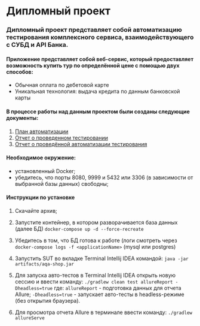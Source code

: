 # Дипломный проект
### Дипломный проект представляет собой автоматизацию тестирования комплексного сервиса, взаимодействующего с СУБД и API Банка.
#### Приложение представляет собой веб-сервис, который предоставляет возможность купить тур по определённой цене с помощью двух способов:
- Обычная оплата по дебетовой карте
- Уникальная технология: выдача кредита по данным банковской карты

#### В процессе работы над данным проектом были созданы следующие документы:
1. [План автоматизации](https://github.com/Akir800/QA_Diploma/blob/master/docs/Plan.md)
2. [Отчет о проведенном тестировании](https://github.com/Akir800/QA_Diploma/blob/master/docs/Report.md)
3. [Отчет о проведённой автоматизации тестирования](https://github.com/Akir800/QA_Diploma/blob/master/docs/Summary.md)

#### Необходимое окружение:
- установленный Docker;
- убедитесь, что порты 8080, 9999 и 5432 или 3306 (в зависимости от выбранной базы данных) свободны;

#### Инструкции по установке
1. Скачайте архив;

2. Запустите контейнер, в котором разворачивается база данных (далее БД) `docker-compose up -d --force-recreate`

3. Убедитесь в том, что БД готова к работе (логи смотреть через `docker-compose logs -f <applicationName>` (mysql или postgres)
4. Запустить SUT во вкладке Terminal Intellij IDEA командой:
   `java -jar artifacts/aqa-shop.jar`
5. Для запуска авто-тестов в Terminal Intellij IDEA открыть новую сессию и ввести команду:
   `./gradlew clean test allureReport -Dheadless=true`
   где:
   `allureReport` - подготовка данных для отчета Allure;
   `-Dheadless=true` - запускает авто-тесты в headless-режиме (без открытия браузера).
6. Для просмотра отчета Allure в терминале ввести команду:
   `./gradlew allureServe`


